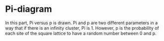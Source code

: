 # Pi-diagram

In this part, Pi versus p is drawn. Pi and p are two different parameters in a way that if there is an infinity cluster, Pi is 1. However, p is the probability of each site of the square lattice to have a random number between 0 and p.

